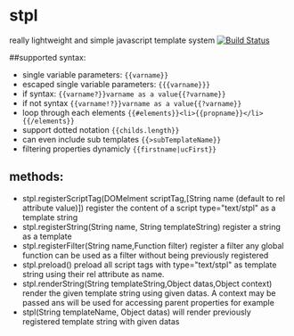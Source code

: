 stpl
====

really lightweight and simple javascript template system
[![Build Status](https://travis-ci.org/malko/stpl.png?branch=master)](https://travis-ci.org/malko/stpl)

##supported syntax:

 - single variable parameters: ``{{varname}}``
 - escaped single variable parameters: ``{{{varname}}}``
 - if syntax: ``{{varname?}}varname as a value{{?varname}}``
 - if not syntax ``{{varname!?}}varname as a value{{?varname}}``
 - loop through each elements ``{{#elements}}<li>{{propname}}</li>{{/elements}}``
 - support dotted notation ``{{childs.length}}``
 - can even include sub templates ``{{>subTemplateName}}``
 - filtering properties dynamicly ``{{firstname|ucFirst}}``

## methods:
 - stpl.registerScriptTag(DOMelment scriptTag,[String name (default to rel attribute value)]) register the content of a script type="text/stpl" as a template string
 - stpl.registerString(String name, String templateString) register a string as a template
 - stpl.registerFilter(String name,Function filter) register a filter any global function can be used as a filter without being previously registered
 - stpl.preload() preload all script tags with type="text/stpl" as template string using their rel attribute as name.
 - stpl.renderString(String templateString,Object datas,Object context) render the given template string using given datas. A context may be passed ans will be used for accessing parent properties for example
 - stpl(String templateName, Object datas) will render previously registered template string with given datas
